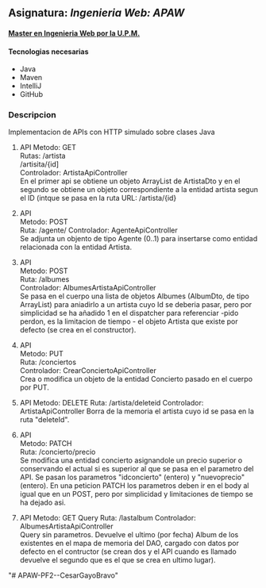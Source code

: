 ## Asignatura: *Ingenieria Web: APAW*
#### [Master en Ingenieria Web por la U.P.M.](http://miw.etsisi.upm.es)

#### Tecnologias necesarias
* Java
* Maven
* IntelliJ
* GitHub

### Descripcion
Implementacion de APIs con HTTP simulado sobre clases Java

1. API 
Metodo: GET  
Rutas:  /artista  
        /artisita/{id]  
Controlador: ArtistaApiController  
En el primer api se obtiene un objeto ArrayList de ArtistaDto y en el segundo
se obtiene un objeto correspondiente a la entidad artista segun el ID (intque se 
pasa en la ruta URL: /artista/{id}

1. API  
Metodo: POST  
Ruta: /agente/
Controlador: AgenteApiController  
Se adjunta un objento de tipo  Agente (0..1) para insertarse como
entidad relacionada con la entidad Artista.

1. API  
Metodo: POST  
Ruta: /albumes   
Controlador: AlbumesArtistaApiController  
Se pasa en el cuerpo una lista de objetos Albumes (AlbumDto, de tipo ArrayList)
para aniadirlo a un artista cuyo Id se deberia pasar, pero por simplicidad se ha añadido
1 en el dispatcher para referenciar -pido perdon, es la limitacion de tiempo -
 el objeto Artista que existe por defecto (se crea en el constructor).

1. API  
Metodo: PUT  
Ruta: /conciertos  
Controlador: CrearConciertoApiController   
Crea o modifica un objeto de la entidad Concierto pasado en el cuerpo por PUT.

1. API
Metodo: DELETE
Ruta: /artista/deleteid
Controlador: ArtistaApiController
Borra de la memoria el artista cuyo id se pasa en la ruta "deleteId".

1. API  
Metodo: PATCH   
Ruta: /concierto/precio  
Se modifica una entidad concierto asignandole un precio superior o conservando
el actual si es superior al que se pasa en el parametro del API.
Se pasan los parametros "idconcierto" (entero) y "nuevoprecio" (entero). En una 
peticion PATCH los parametros deben ir en el body al igual que en un POST, pero por 
simplicidad y limitaciones de tiempo se ha dejado asi.
 
 1. API
 Metodo: GET Query
 Ruta: /lastalbum
 Controlador: AlbumesArtistaApiController  
 Query sin parametros. Devuelve el ultimo (por fecha) Album de los existentes en el mapa de memoria
 del DAO, cargado con datos por defecto en el contructor (se crean dos y el API cuando es llamado 
 devuelve el segundo que es el que se crea en ultimo lugar).



"# APAW-PF2--CesarGayoBravo"